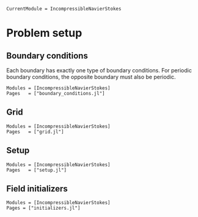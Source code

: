 ```@meta
CurrentModule = IncompressibleNavierStokes
```

# Problem setup

## Boundary conditions

Each boundary has exactly one type of boundary conditions. For periodic
boundary conditions, the opposite boundary must also be periodic.

```@autodocs
Modules = [IncompressibleNavierStokes]
Pages   = ["boundary_conditions.jl"]
```

## Grid

```@autodocs
Modules = [IncompressibleNavierStokes]
Pages   = ["grid.jl"]
```

## Setup

```@autodocs
Modules = [IncompressibleNavierStokes]
Pages   = ["setup.jl"]
```

## Field initializers

```@autodocs
Modules = [IncompressibleNavierStokes]
Pages = ["initializers.jl"]
```
